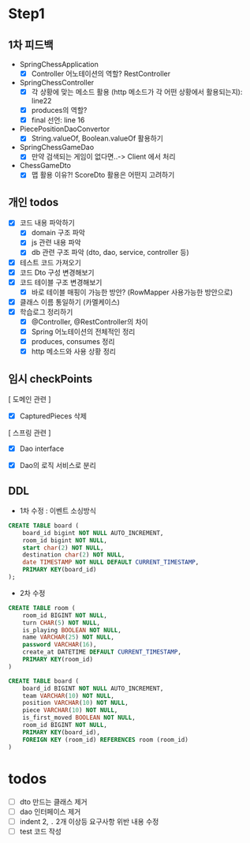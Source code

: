 # Step1 

## 1차 피드백
- SpringChessApplication
    - [x] Controller 어노테이션의 역할? RestController
    
- SpringChessController
    - [x] 각 상황에 맞는 메소드 활용 (http 메소드가 각 어떤 상황에서 활용되는지): line22
    - [x] produces의 역할?
    - [x] final 선언: line 16
    
- PiecePositionDaoConvertor
    - [x] String.valueOf, Boolean.valueOf 활용하기
    
- SpringChessGameDao
    - [x] 만약 검색되는 게임이 없다면..-> Client 에서 처리
    
- ChessGameDto
    - [x] 맵 활용 이유?! ScoreDto 활용은 어떤지 고려하기
    
## 개인 todos
- [x] 코드 내용 파악하기
    - [x] domain 구조 파악
    - [x] js 관련 내용 파악
    - [x] db 관련 구조 파악 (dto, dao, service, controller 등)
- [x] 테스트 코드 가져오기
- [x] 코드 Dto 구성 변경해보기
- [x] 코드 테이블 구조 변경해보기
    - [x] 바로 테이블 매핑이 가능한 방안? (RowMapper 사용가능한 방안으로)
- [x] 클래스 이름 통일하기 (카멜케이스) 
- [x] 학습로그 정리하기
    - [x] @Controller, @RestController의 차이
    - [x] Spring 어노테이션의 전체적인 정리
    - [x] produces, consumes 정리
    - [x] http 메소드와 사용 상황 정리

## 임시 checkPoints
[ 도메인 관련 ]
- [x] CapturedPieces 삭제

[ 스프링 관련 ]
- [x] Dao interface
- [x] Dao의 로직 서비스로 분리


## DDL
- 1차 수정 : 이벤트 소싱방식
```sql
CREATE TABLE board (
	board_id bigint NOT NULL AUTO_INCREMENT,
	room_id bigint NOT NULL,
	start char(2) NOT NULL,
	destination char(2) NOT NULL,
	date TIMESTAMP NOT NULL DEFAULT CURRENT_TIMESTAMP,
	PRIMARY KEY(board_id)	
);
```
- 2차 수정
```sql
CREATE TABLE room (
	room_id BIGINT NOT NULL,
	turn CHAR(5) NOT NULL,
	is_playing BOOLEAN NOT NULL,
	name VARCHAR(25) NOT NULL,
	password VARCHAR(16),
	create_at DATETIME DEFAULT CURRENT_TIMESTAMP,
	PRIMARY KEY(room_id)
)

CREATE TABLE board (
	board_id BIGINT NOT NULL AUTO_INCREMENT,
	team VARCHAR(10) NOT NULL,
	position VARCHAR(10) NOT NULL,
	piece VARCHAR(10) NOT NULL, 
	is_first_moved BOOLEAN NOT NULL,
	room_id BIGINT NOT NULL,
	PRIMARY KEY(board_id),
	FOREIGN KEY (room_id) REFERENCES room (room_id)
)
```

# todos
- [ ] dto 만드는 클래스 제거
- [ ] dao 인터페이스 제거
- [ ] indent 2, `.` 2개 이상등 요구사항 위반 내용 수정
- [ ] test 코드 작성